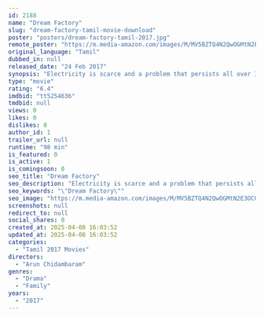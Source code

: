 ```yaml
---
id: 2188
name: "Dream Factory"
slug: "dream-factory-tamil-movie-download"
poster: "posters/dream-factory-tamil-2017.jpg"
remote_poster: "https://m.media-amazon.com/images/M/MV5BZTQ4N2QwOGMtN2E3OC00YTM0LTliOTUtOGQ2OTM2MWNhMGVkXkEyXkFqcGdeQXVyMjA4NjIzMTA@._V1_SX300.jpg"
original_language: "Tamil"
dubbed_in: null
released_date: "24 Feb 2017"
synopsis: "Electricity is scarce and a problem that persists all over India. This is a story of a school drop-out trying to find a solution to the electricity problem. Science and innovation are the backdrops set in a rural background."
type: "movie"
rating: "6.4"
imdbid: "tt5254636"
tmdbid: null
views: 0
likes: 0
dislikes: 0
author_id: 1
trailer_url: null
runtime: "98 min"
is_featured: 0
is_active: 1
is_comingsoon: 0
seo_title: "Dream Factory"
seo_description: "Electricity is scarce and a problem that persists all over India. This is a story of a school drop-out trying to find a solution to the electricity problem. Science and innovation are the backdrops set in a rural background."
seo_keywords: "\"Dream Factory\""
seo_image: "https://m.media-amazon.com/images/M/MV5BZTQ4N2QwOGMtN2E3OC00YTM0LTliOTUtOGQ2OTM2MWNhMGVkXkEyXkFqcGdeQXVyMjA4NjIzMTA@._V1_SX300.jpg"
screenshots: null
redirect_to: null
social_shares: 0
created_at: 2025-04-08 16:03:52
updated_at: 2025-04-08 16:03:52
categories:
  - "Tamil 2017 Movies"
directors:
  - "Arun Chidambaram"
genres:
  - "Drama"
  - "Family"
years:
  - "2017"
---
```

